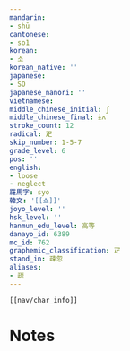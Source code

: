 ```yaml
---
mandarin:
- shū
cantonese:
- so1
korean:
- 소
korean_native: ''
japanese:
- SO
japanese_nanori: ''
vietnamese:
middle_chinese_initial: ʃ
middle_chinese_final: ɨʌ
stroke_count: 12
radical: 疋
skip_number: 1-5-7
grade_level: 6
pos: ''
english:
- loose
- neglect
羅馬字: syo
韓文: '[[쇼]]'
joyo_level: ''
hsk_level: ''
hanmun_edu_level: 高等
danayo_id: 6389
mc_id: 762
graphemic_classification: 疋
stand_in: 疎忽
aliases:
- 疏
---
```

```meta-bind-embed
[[nav/char_info]]
```

# Notes
